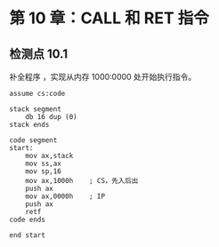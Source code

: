 # 第 10 章：CALL 和 RET 指令

## 检测点 10.1

补全程序 ，实现从内存 1000:0000 处开始执行指令。

```text
assume cs:code

stack segment
    db 16 dup (0)
stack ends

code segment
start:
    mov ax,stack
    mov ss,ax
    mov sp,16
    mov ax,1000h    ; CS，先入后出
    push ax
    mov ax,0000h    ; IP
    push ax
    retf
code ends

end start
```

